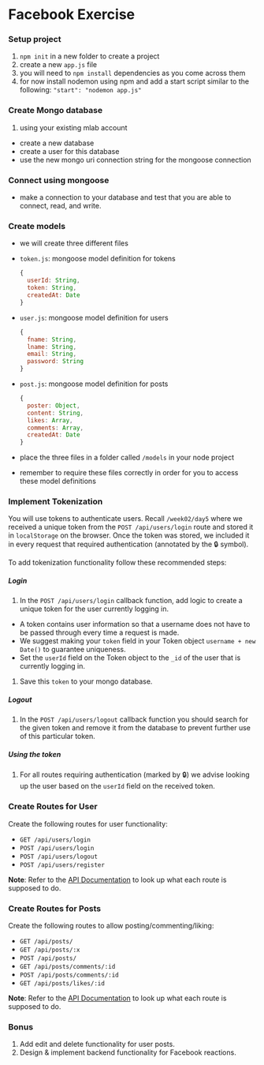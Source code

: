# Facebook Exercise

### Setup project
1. `npm init` in a new folder to create a project
1. create a new `app.js` file
1. you will need to `npm install` dependencies as you come across them
1. for now install nodemon using npm and add a start script similar to the following: `"start": "nodemon app.js"`

### Create Mongo database
1. using your existing mlab account
- create a new database
- create a user for this database
- use the new mongo uri connection string for the mongoose connection

### Connect using mongoose
- make a connection to your database and test that you are able to connect, read, and write.

### Create models
- we will create three different files
- `token.js`: mongoose model definition for tokens

  ```javascript
  {
    userId: String,
    token: String,
    createdAt: Date
  }
  ```
- `user.js`: mongoose model definition for users

  ```javascript
  {
    fname: String,
    lname: String,
    email: String,
    password: String
  }
  ```
- `post.js`: mongoose model definition for posts

  ```javascript
  {
    poster: Object,
    content: String,
    likes: Array,
    comments: Array,
    createdAt: Date
  }
  ```
- place the three files in a folder called `/models` in your node project
- remember to require these files correctly in order for you to access these model definitions

### Implement Tokenization
You will use tokens to authenticate users. Recall `/week02/day5` where we received a unique token from the `POST /api/users/login` route and stored it in `localStorage` on the browser. Once the token was stored, we included it in every request that required authentication (annotated by the 🔒 symbol).

To add tokenization functionality follow these recommended steps:

##### Login
1. In the `POST /api/users/login` callback function, add logic to create a unique token for the user currently logging in.
  - A token contains user information so that a username does not have to be passed through every time a request is made.
  - We suggest making your `token` field in your Token object `username + new Date()` to guarantee uniqueness.
  - Set the `userId` field on the Token object to the `_id` of the user that is currently logging in.
1. Save this `token` to your mongo database.

##### Logout
1. In the `POST /api/users/logout` callback function you should search for the given token and remove it from the database to prevent further use of this particular token.

##### Using the token
1. For all routes requiring authentication (marked by 🔒) we advise looking up the user based on the `userId` field on the received token.

### Create Routes for User
Create the following routes for user functionality:
- `GET /api/users/login`
- `POST /api/users/login`
- `POST /api/users/logout`
- `POST /api/users/register`

**Note**: Refer to the [API Documentation](./API_Documentation.md) to look up what each route is supposed to do.

### Create Routes for Posts
Create the following routes to allow posting/commenting/liking:
- `GET /api/posts/`
- `GET /api/posts/:x`
- `POST /api/posts/`
- `GET /api/posts/comments/:id`
- `POST /api/posts/comments/:id`
- `GET /api/posts/likes/:id`

**Note**: Refer to the [API Documentation](./API_Documentation.md) to look up what each route is supposed to do.

### Bonus
1. Add edit and delete functionality for user posts.
1. Design & implement backend functionality for Facebook reactions.
